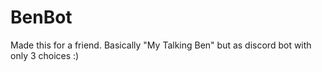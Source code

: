 # BenBot
Made this for a friend.
Basically "My Talking Ben" but as discord bot with only 3 choices :)
